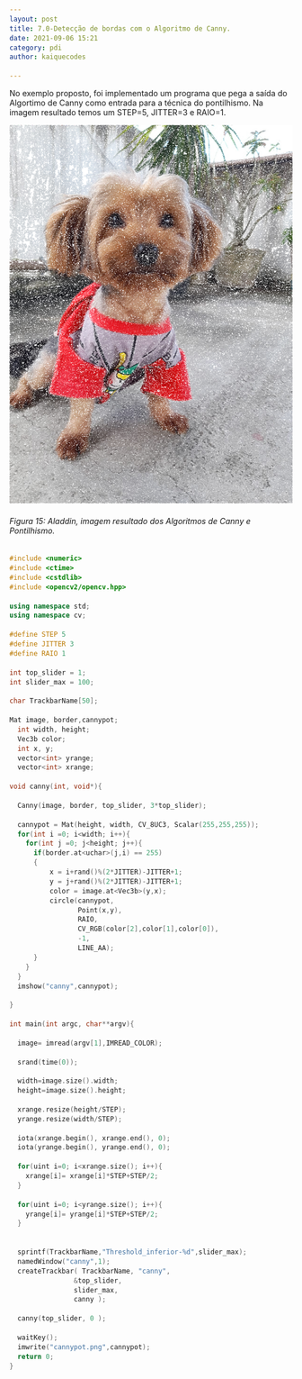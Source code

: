 ```yaml
---
layout: post
title: 7.0-Detecção de bordas com o Algoritmo de Canny.
date: 2021-09-06 15:21
category: pdi
author: kaiquecodes

---
```

No exemplo proposto, foi implementado um programa que pega a saída do Algortimo de Canny como entrada para a técnica do pontilhismo. Na imagem resultado temos um STEP=5, JITTER=3 e RAIO=1. 

![original](gitbook/images/dindin.png)
###### Figura 15: Aladdin, imagem resultado dos Algoritmos de Canny e Pontilhismo.

~~~c++
#include <numeric>
#include <ctime>
#include <cstdlib>
#include <opencv2/opencv.hpp>

using namespace std;
using namespace cv;

#define STEP 5
#define JITTER 3
#define RAIO 1

int top_slider = 1;
int slider_max = 100;

char TrackbarName[50];

Mat image, border,cannypot;
  int width, height;
  Vec3b color;
  int x, y;
  vector<int> yrange;
  vector<int> xrange;

void canny(int, void*){

  Canny(image, border, top_slider, 3*top_slider);
   
  cannypot = Mat(height, width, CV_8UC3, Scalar(255,255,255));
  for(int i =0; i<width; i++){
    for(int j =0; j<height; j++){
      if(border.at<uchar>(j,i) == 255)
      {
          x = i+rand()%(2*JITTER)-JITTER+1;
          y = j+rand()%(2*JITTER)-JITTER+1;
          color = image.at<Vec3b>(y,x);
          circle(cannypot,
                 Point(x,y),
                 RAIO,
                 CV_RGB(color[2],color[1],color[0]),
                 -1,
                 LINE_AA);
      }
    }
  }
  imshow("canny",cannypot);

}

int main(int argc, char**argv){

  image= imread(argv[1],IMREAD_COLOR);
  
  srand(time(0));

  width=image.size().width;
  height=image.size().height;

  xrange.resize(height/STEP);
  yrange.resize(width/STEP);

  iota(xrange.begin(), xrange.end(), 0);
  iota(yrange.begin(), yrange.end(), 0);

  for(uint i=0; i<xrange.size(); i++){
    xrange[i]= xrange[i]*STEP+STEP/2;
  }

  for(uint i=0; i<yrange.size(); i++){
    yrange[i]= yrange[i]*STEP+STEP/2;
  }

  
  sprintf(TrackbarName,"Threshold_inferior-%d",slider_max);
  namedWindow("canny",1);
  createTrackbar( TrackbarName, "canny",
                &top_slider,
                slider_max,
                canny );
           
  canny(top_slider, 0 );

  waitKey();
  imwrite("cannypot.png",cannypot);
  return 0;
}

~~~